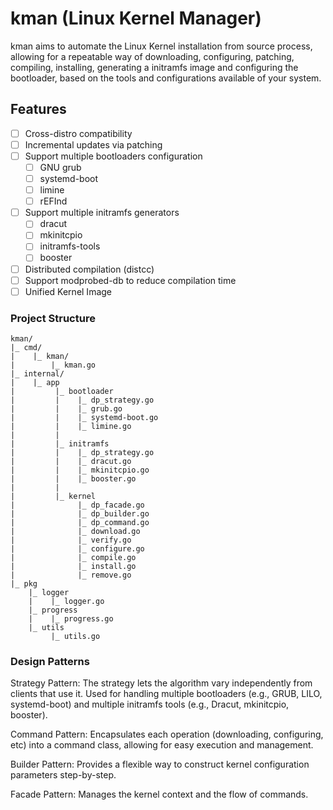 # kman (Linux Kernel Manager)

kman aims to automate the Linux Kernel installation from source process, allowing for a
repeatable way of downloading, configuring, patching, compiling, installing,
generating a initramfs image and configuring the bootloader, based on the tools 
and configurations available of your system.

## Features

- [ ] Cross-distro compatibility
- [ ] Incremental updates via patching
- [ ] Support multiple bootloaders configuration
    - [ ] GNU grub
    - [ ] systemd-boot
    - [ ] limine
    - [ ] rEFInd
- [ ] Support multiple initramfs generators
    - [ ] dracut
    - [ ] mkinitcpio
    - [ ] initramfs-tools
    - [ ] booster
- [ ] Distributed compilation (distcc)
- [ ] Support modprobed-db to reduce compilation time
- [ ] Unified Kernel Image

### Project Structure

```
kman/
|_ cmd/
|    |_ kman/
|        |_ kman.go
|_ internal/
|    |_ app
|         |_ bootloader
|         |    |_ dp_strategy.go
|         |    |_ grub.go
|         |    |_ systemd-boot.go
|         |    |_ limine.go
|         |   
|         |_ initramfs
|         |    |_ dp_strategy.go
|         |    |_ dracut.go
|         |    |_ mkinitcpio.go
|         |    |_ booster.go
|         |   
|         |_ kernel
|              |_ dp_facade.go
|              |_ dp_builder.go
|              |_ dp_command.go
|              |_ download.go
|              |_ verify.go
|              |_ configure.go
|              |_ compile.go
|              |_ install.go
|              |_ remove.go
|_ pkg
    |_ logger
    |    |_ logger.go
    |_ progress
    |    |_ progress.go
    |_ utils
         |_ utils.go
```

### Design Patterns

Strategy Pattern: The strategy lets the algorithm vary independently from clients
that use it. Used for handling multiple bootloaders (e.g., GRUB, LILO, systemd-boot)
and multiple initramfs tools (e.g., Dracut, mkinitcpio, booster).

Command Pattern: Encapsulates each operation (downloading, configuring, etc)
into a command class, allowing for easy execution and management.

Builder Pattern: Provides a flexible way to construct kernel configuration parameters step-by-step.

Facade Pattern: Manages the kernel context and the flow of commands.
